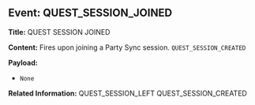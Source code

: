 ## Event: QUEST_SESSION_JOINED

**Title:** QUEST SESSION JOINED

**Content:**
Fires upon joining a Party Sync session.
`QUEST_SESSION_CREATED`

**Payload:**
- `None`

**Related Information:**
QUEST_SESSION_LEFT
QUEST_SESSION_CREATED